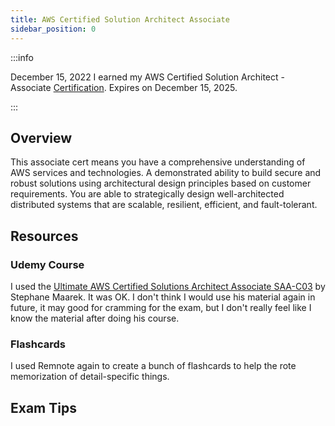 ```yaml
---
title: AWS Certified Solution Architect Associate
sidebar_position: 0
---
```


:::info

December 15, 2022 I earned my AWS Certified Solution Architect - Associate [Certification](https://www.credly.com/badges/f4219435-7c98-47d0-9839-fdf39c7c21d2/public_url). Expires on December 15, 2025.

:::

## Overview

This associate cert means you have a comprehensive understanding of AWS services and technologies. A demonstrated ability to build secure and robust solutions using architectural design principles based on customer requirements. You are able to strategically design well-architected distributed systems that are scalable, resilient, efficient, and fault-tolerant.

## Resources

### Udemy Course

I used the [Ultimate AWS Certified Solutions Architect Associate SAA-C03](https://www.udemy.com/share/106WtA3@2SAIMamyPyAN4rIsHXAJAuv7r-NLwBl4MPsLLQlCF3vT0ulR9wNE0xfNByjT9UqnmA==/) by Stephane Maarek. It was OK. I don't think I would use his material again in future, it may good for cramming for the exam, but I don't really feel like I know the material after doing his course.

### Flashcards

I used Remnote again to create a bunch of flashcards to help the rote memorization of detail-specific things.

## Exam Tips

